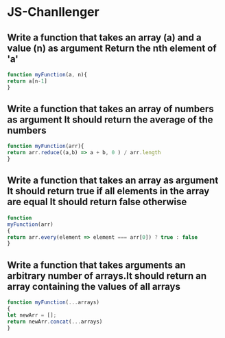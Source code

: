 

# JS-Chanllenger

##  Write a function that takes an array (a) and a value (n) as argument Return the nth element of 'a'

```jsx 
function myFunction(a, n){
return a[n-1]
}

```

## Write a function that takes an array of numbers as argument It should return the average of the numbers

```jsx 
function myFunction(arr){
return arr.reduce((a,b) => a + b, 0 ) / arr.length 
}

```

## Write a function that takes an array as argument It should return true if all elements in the array are equal It should return false otherwise 

```jsx 
function
myFunction(arr)
{
return arr.every(element => element === arr[0]) ? true : false 
}
```

## Write a function that takes arguments an arbitrary number of arrays.It should return an array containing the values of all arrays

```jsx 
function myFunction(...arrays)
{
let newArr = [];
return newArr.concat(...arrays)
}
```
